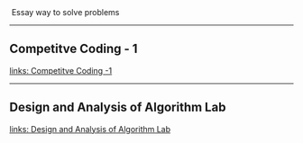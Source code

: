 <img src="https://www.codetantra.com/img/logo-black-text-600x93.jpg" alt="">
Essay way to solve problems

<hr>

<h2>Competitve Coding - 1</h2>
<a href="https://github.com/Muditsingal044/Codetantra/tree/main/Competitive%20Coding%20-%201">links:   Competitve Coding -1 </a>
<hr> 
<h2>Design and Analysis of Algorithm Lab</h2>
<a href="https://github.com/Muditsingal044/Codetantra/tree/main/Design%20and%20Analysis%20of%20Algorithm%20Lab">links:   Design and Analysis of Algorithm Lab </a>

